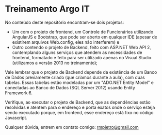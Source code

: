 # Treinamento Argo IT
No conteúdo deste repositório encontram-se dois projetos:

+ Um com o projeto de frontend, um Controle de Funcionários utilizando AngularJS e Bootstrap, que pode ser aberto em qualquer IDE (apesar de existirem arquivos Web.config, eles não interferem) e
+ Outro contendo o projeto de Backend, feito com ASP.NET Web API 2, contemplando alguns serviços que atendem as necessidades de frontend, formatado e feito para ser utilizado apenas no Visual Studio (utilizamos a versão 2013 no treinamento);

Vale lembrar que o projeto de Backend depende da existência de um Banco de Dados previamente criado (que criamos durante a aula), com duas tabelas.
Essas tabelas estão modeladas por um "ADO.NET Entity Model" e conectadas ao Banco de Dados (SQL Server 2012) usando Entity Framework 6.

Verifique, ao executar o projeto de Backend, que as dependências estão resolvidas e atentem para o endereço e porta exatos onde o serviço esteja
sendo executado porque, em frontend, esse endereço está fixo no código Javascript.

Qualquer dúvida, entrem em contato comigo: rmpietro@gmail.com
